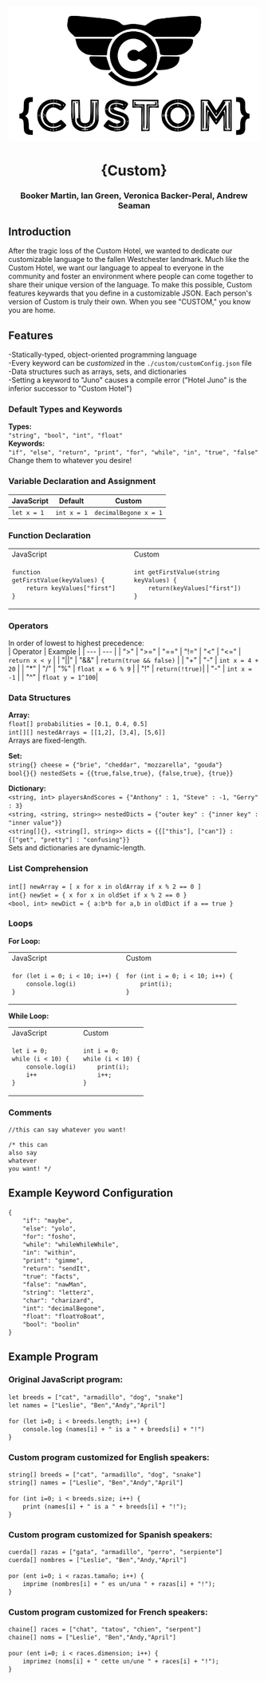 ![](https://github.com/Booker-M/Custom/blob/main/logo/Custom.png?raw=true)  
# <div align="center">{Custom}</div>  
### <div align="center">Booker Martin, Ian Green, Veronica Backer-Peral, Andrew Seaman</div>

## Introduction
After the tragic loss of the Custom Hotel, we wanted to dedicate our customizable language to the fallen Westchester landmark. Much like the Custom Hotel, we want our language to appeal to everyone in the community and foster an environment where people can come together to share their unique version of the language. To make this possible, Custom features keywards that you define in a customizable JSON. Each person's version of Custom is truly their own. When you see "CUSTOM," you know you are home.

## Features
-Statically-typed, object-oriented programming language  
-Every keyword can be *customized* in the `./custom/customConfig.json` file  
-Data structures such as arrays, sets, and dictionaries  
-Setting a keyword to "Juno" causes a compile error ("Hotel Juno" is the inferior successor to "Custom Hotel")  

### Default Types and Keywords
**Types:**  
`"string", "bool", "int", "float"`  
**Keywords:**  
`"if", "else", "return", "print", "for", "while", "in", "true", "false"`  
Change them to whatever you desire!  

### Variable Declaration and Assignment
| JavaScript | Default | Custom |
| --- | --- | --- |
| `let x = 1` | `int x = 1` | `decimalBegone x = 1` |

### Function Declaration
<table>
<tr><td>JavaScript</td><td>Custom</td></tr>
<tr><td>

```
function getFirstValue(keyValues) {
    return keyValues["first"]
}
```
</td><td>

```
int getFirstValue(string keyValues) {
    return(keyValues["first"])
}
```
</td></tr>
</table>

### Operators
In order of lowest to highest precedence:  
| Operator | Example |
| --- | --- |
| ">" \| ">=" \| "==" \| "!=" \| "<" \| "<=" | `return x < y` |
| "\|\|" \| "&&" | `return(true && false)` |
| "+" \| "-" | `int x = 4 + 20` |
|  "\*" \| "/" \| "%" | `float x = 6 % 9` |
| "!" | `return(!true)`|
| "-" | `int x = -1` |
| "^" | `float y = 1^100`|

### Data Structures
**Array:**  
`float[] probabilities = [0.1, 0.4, 0.5]`  
`int[][] nestedArrays = [[1,2], [3,4], [5,6]]`  
Arrays are fixed-length.  
  
**Set:**  
`string{} cheese = {"brie", "cheddar", "mozzarella", "gouda"}`  
`bool{}{} nestedSets = {{true,false,true}, {false,true}, {true}}`  

**Dictionary:**  
`<string, int> playersAndScores = {"Anthony" : 1, "Steve" : -1, "Gerry" : 3}`  
`<string, <string, string>> nestedDicts = {"outer key" : {"inner key" : "inner value"}}`  
`<string[]{}, <string[], string>> dicts = {{["this"], ["can"]} : {["get", "pretty"] : "confusing"}}`  
Sets and dictionaries are dynamic-length.  

### List Comprehension
`int[] newArray = [ x for x in oldArray if x % 2 == 0 ]`  
`int{} newSet = { x for x in oldSet if x % 2 == 0 }`  
`<bool, int> newDict = { a:b*b for a,b in oldDict if a == true }`  

### Loops
**For Loop:**  
<table>
<tr><td>JavaScript</td><td>Custom</td></tr>
<tr><td>

```
for (let i = 0; i < 10; i++) {
    console.log(i)
}
```
</td><td>

```
for (int i = 0; i < 10; i++) {
    print(i);
}
```
</td></tr>
</table>

**While Loop:**  
<table>
<tr><td>JavaScript</td><td>Custom</td></tr>
<tr><td>

```
let i = 0;
while (i < 10) {
    console.log(i)
    i++
}
```
</td><td>

```
int i = 0;
while (i < 10) {
    print(i);
    i++;
}
```
</td></tr>
</table>

### Comments
```
//this can say whatever you want!
```
```
/* this can
also say
whatever
you want! */
```

## Example Keyword Configuration
```
{
    "if": "maybe",
    "else": "yolo",
    "for": "fosho",
    "while": "whileWhileWhile",
    "in": "within",
    "print": "gimme",
    "return": "sendIt",
    "true": "facts",
    "false": "nawMan",
    "string": "letterz",
    "char": "charizard",
    "int": "decimalBegone",
    "float": "floatYoBoat",
    "bool": "boolin"
}
```

## Example Program
### Original JavaScript program:
```
let breeds = ["cat", "armadillo", "dog", "snake"]
let names = ["Leslie", "Ben","Andy","April"]

for (let i=0; i < breeds.length; i++) {
    console.log (names[i] + " is a " + breeds[i] + "!")
}
```
### Custom program customized for English speakers:
```
string[] breeds = ["cat", "armadillo", "dog", "snake"]
string[] names = ["Leslie", "Ben","Andy","April"]

for (int i=0; i < breeds.size; i++) {
    print (names[i] + " is a " + breeds[i] + "!");
}
```
### Custom program customized for Spanish speakers:
```
cuerda[] razas = ["gata", "armadillo", "perro", "serpiente"]
cuerda[] nombres = ["Leslie", "Ben","Andy,"April"]

por (ent i=0; i < razas.tamaño; i++) {
    imprime (nombres[i] + " es un/una " + razas[i] + "!");
}
```
### Custom program customized for French speakers:
```
chaine[] races = ["chat", "tatou", "chien", "serpent"]
chaine[] noms = ["Leslie", "Ben","Andy,"April"]

pour (ent i=0; i < races.dimension; i++) {
    imprimez (noms[i] + " cette un/une " + races[i] + "!");
}
```
